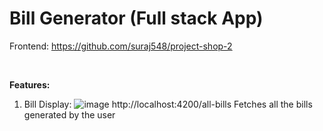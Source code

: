 # Bill Generator (Full stack App)

Frontend: https://github.com/suraj548/project-shop-2

<br/>

**Features:**
1. Bill Display: ![image](https://github.com/suraj548/project-shop/assets/36351346/319477cd-118e-4fc9-8931-1121fa3e947a)
                 http://localhost:4200/all-bills
                 Fetches all the bills generated by the user

 
